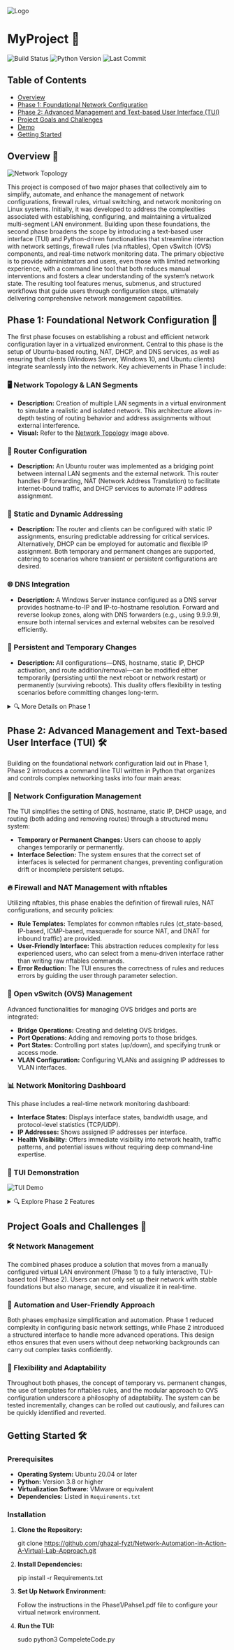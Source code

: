 ![Logo](https://raw.githubusercontent.com/ghazal-fyzt/Network-Automation-in-Action-A-Virtual-Lab-Approach/main/Images/logo.png)

# MyProject 🚀

![Build Status](https://img.shields.io/github/workflow/status/ghazal-fyzt/Network-Automation-in-Action-A-Virtual-Lab-Approach/CI)
![Python Version](https://img.shields.io/badge/python-3.8%2B-blue)
![Last Commit](https://img.shields.io/github/last-commit/ghazal-fyzt/Network-Automation-in-Action-A-Virtual-Lab-Approach)

## Table of Contents
- [Overview](#overview)
- [Phase 1: Foundational Network Configuration](#phase-1-foundational-network-configuration)
- [Phase 2: Advanced Management and Text-based User Interface (TUI)](#phase-2-advanced-management-and-text-based-user-interface-tui)
- [Project Goals and Challenges](#project-goals-and-challenges)
- [Demo](#demo)
- [Getting Started](#getting-started)


## Overview 🚀

![Network Topology](https://raw.githubusercontent.com/ghazal-fyzt/Network-Automation-in-Action-A-Virtual-Lab-Approach/main/Images/Network-Topology.jpg)

This project is composed of two major phases that collectively aim to simplify, automate, and enhance the management of network configurations, firewall rules, virtual switching, and network monitoring on Linux systems. Initially, it was developed to address the complexities associated with establishing, configuring, and maintaining a virtualized multi-segment LAN environment. Building upon these foundations, the second phase broadens the scope by introducing a text-based user interface (TUI) and Python-driven functionalities that streamline interaction with network settings, firewall rules (via nftables), Open vSwitch (OVS) components, and real-time network monitoring data. The primary objective is to provide administrators and users, even those with limited networking experience, with a command line tool that both reduces manual interventions and fosters a clear understanding of the system’s network state. The resulting tool features menus, submenus, and structured workflows that guide users through configuration steps, ultimately delivering comprehensive network management capabilities.

## Phase 1: Foundational Network Configuration 🔧

The first phase focuses on establishing a robust and efficient network configuration layer in a virtualized environment. Central to this phase is the setup of Ubuntu-based routing, NAT, DHCP, and DNS services, as well as ensuring that clients (Windows Server, Windows 10, and Ubuntu clients) integrate seamlessly into the network. Key achievements in Phase 1 include:

### 🖥️ Network Topology & LAN Segments
- **Description:** Creation of multiple LAN segments in a virtual environment to simulate a realistic and isolated network. This architecture allows in-depth testing of routing behavior and address assignments without external interference.
- **Visual:** Refer to the [Network Topology](https://raw.githubusercontent.com/ghazal-fyzt/Network-Automation-in-Action-A-Virtual-Lab-Approach/main/Images/Network-Topology.jpg) image above.

### 🔄 Router Configuration
- **Description:** An Ubuntu router was implemented as a bridging point between internal LAN segments and the external network. This router handles IP forwarding, NAT (Network Address Translation) to facilitate internet-bound traffic, and DHCP services to automate IP address assignment.

### 📡 Static and Dynamic Addressing
- **Description:** The router and clients can be configured with static IP assignments, ensuring predictable addressing for critical services. Alternatively, DHCP can be employed for automatic and flexible IP assignment. Both temporary and permanent changes are supported, catering to scenarios where transient or persistent configurations are desired.

### 🌐 DNS Integration
- **Description:** A Windows Server instance configured as a DNS server provides hostname-to-IP and IP-to-hostname resolution. Forward and reverse lookup zones, along with DNS forwarders (e.g., using 9.9.9.9), ensure both internal services and external websites can be resolved efficiently.

### 🔄 Persistent and Temporary Changes
- **Description:** All configurations—DNS, hostname, static IP, DHCP activation, and route addition/removal—can be modified either temporarily (persisting until the next reboot or network restart) or permanently (surviving reboots). This duality offers flexibility in testing scenarios before committing changes long-term.

<details>
<summary>🔍 More Details on Phase 1</summary>

- **Implementation Challenges:** The main challenge of Phase 1 lay in orchestrating these components without human error, ensuring that all modifications (from DNS updates to NAT rules) integrate smoothly. This phase established the bedrock upon which advanced management and visualization tools could be built.

- **Technologies Used:** Ubuntu Server, VMware, Windows Server, nftables, Open vSwitch (OVS).

</details>

## Phase 2: Advanced Management and Text-based User Interface (TUI) 🛠️

Building on the foundational network configuration laid out in Phase 1, Phase 2 introduces a command line TUI written in Python that organizes and controls complex networking tasks into four main areas:

### 📂 Network Configuration Management
The TUI simplifies the setting of DNS, hostname, static IP, DHCP usage, and routing (both adding and removing routes) through a structured menu system:
- **Temporary or Permanent Changes:** Users can choose to apply changes temporarily or permanently.
- **Interface Selection:** The system ensures that the correct set of interfaces is selected for permanent changes, preventing configuration drift or incomplete persistent setups.

### 🔥 Firewall and NAT Management with nftables
Utilizing nftables, this phase enables the definition of firewall rules, NAT configurations, and security policies:
- **Rule Templates:** Templates for common nftables rules (ct_state-based, IP-based, ICMP-based, masquerade for source NAT, and DNAT for inbound traffic) are provided.
- **User-Friendly Interface:** This abstraction reduces complexity for less experienced users, who can select from a menu-driven interface rather than writing raw nftables commands.
- **Error Reduction:** The TUI ensures the correctness of rules and reduces errors by guiding the user through parameter selection.

### 🔗 Open vSwitch (OVS) Management
Advanced functionalities for managing OVS bridges and ports are integrated:
- **Bridge Operations:** Creating and deleting OVS bridges.
- **Port Operations:** Adding and removing ports to those bridges.
- **Port States:** Controlling port states (up/down), and specifying trunk or access mode.
- **VLAN Configuration:** Configuring VLANs and assigning IP addresses to VLAN interfaces.

### 📊 Network Monitoring Dashboard
This phase includes a real-time network monitoring dashboard:
- **Interface States:** Displays interface states, bandwidth usage, and protocol-level statistics (TCP/UDP).
- **IP Addresses:** Shows assigned IP addresses per interface.
- **Health Visibility:** Offers immediate visibility into network health, traffic patterns, and potential issues without requiring deep command-line expertise.

### 🎥 TUI Demonstration
![TUI Demo](https://raw.githubusercontent.com/ghazal-fyzt/Network-Automation-in-Action-A-Virtual-Lab-Approach/main/Images/Demo.gif)

<details>
<summary>🔍 Explore Phase 2 Features</summary>

#### Main Menu:
- **Network Configuration**
- **Manage Firewall (Nftables)**
- **Open vSwitch Management**
- **Network Monitoring**

Each submenu provides intuitive options for operations like changing DNS, setting static IP addresses, manipulating nftables rules (including NAT), configuring OVS, and monitoring network performance.

#### Implementation Challenges:
Ensuring that each function works reliably and transparently. For example, when establishing NAT rules with nftables, the interface’s IP used for NAT must be accurately identified. The TUI and internal logic must thoroughly test these rules to guarantee correct behavior, preserving connectivity and security.

</details>

## Project Goals and Challenges 🎯

### 🛠️ Network Management
The combined phases produce a solution that moves from a manually configured virtual LAN environment (Phase 1) to a fully interactive, TUI-based tool (Phase 2). Users can not only set up their network with stable foundations but also manage, secure, and visualize it in real-time.

### 🤖 Automation and User-Friendly Approach
Both phases emphasize simplification and automation. Phase 1 reduced complexity in configuring basic network settings, while Phase 2 introduced a structured interface to handle more advanced operations. This design ethos ensures that even users without deep networking backgrounds can carry out complex tasks confidently.

### 🔄 Flexibility and Adaptability
Throughout both phases, the concept of temporary vs. permanent changes, the use of templates for nftables rules, and the modular approach to OVS configuration underscore a philosophy of adaptability. The system can be tested incrementally, changes can be rolled out cautiously, and failures can be quickly identified and reverted.


## Getting Started 🛠️

### Prerequisites
- **Operating System:** Ubuntu 20.04 or later
- **Python:** Version 3.8 or higher
- **Virtualization Software:** VMware or equivalent
- **Dependencies:** Listed in `Requirements.txt`

### Installation

1. **Clone the Repository:**

   git clone https://github.com/ghazal-fyzt/Network-Automation-in-Action-A-Virtual-Lab-Approach.git
   
2. **Install Dependencies:**

   pip install -r Requirements.txt

3. **Set Up Network Environment:**
   
   Follow the instructions in the Phase1/Pahse1.pdf file to configure your virtual network environment.

4. **Run the TUI:**
   
   sudo python3 CompeleteCode.py
